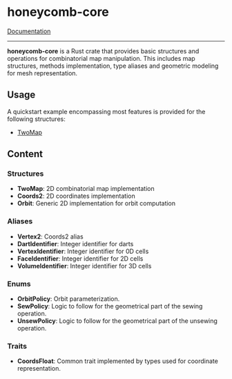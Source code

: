 # honeycomb-core

[Documentation](../honeycomb_core/)

--- 

**honeycomb-core** is a Rust crate that provides basic structures and
operations for combinatorial map manipulation. This includes map structures,
methods implementation, type aliases and geometric modeling for mesh
representation.

## Usage

A quickstart example encompassing most features is provided for the following
structures:

- [TwoMap](../honeycomb_core/twomap/struct.TwoMap.html#example)

## Content

### Structures

- **TwoMap**: 2D combinatorial map implementation
- **Coords2**: 2D coordinates implementation
- **Orbit**: Generic 2D implementation for orbit computation

### Aliases

- **Vertex2**: Coords2 alias
- **DartIdentifier**: Integer identifier for darts
- **VertexIdentifier**: Integer identifier for 0D cells
- **FaceIdentifier**: Integer identifier for 2D cells
- **VolumeIdentifier**: Integer identifier for 3D cells

### Enums

- **OrbitPolicy**: Orbit parameterization.
- **SewPolicy**: Logic to follow for the geometrical part of the sewing operation.
- **UnsewPolicy**: Logic to follow for the geometrical part of the unsewing operation.

### Traits

- **CoordsFloat**: Common trait implemented by types used for coordinate representation.